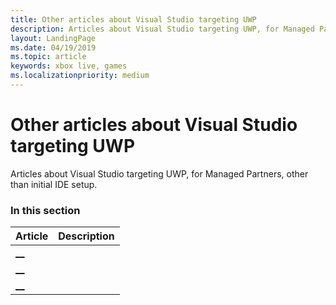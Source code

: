 ```yaml
---
title: Other articles about Visual Studio targeting UWP
description: Articles about Visual Studio targeting UWP, for Managed Partners, other than initial IDE setup.
layout: LandingPage
ms.date: 04/19/2019
ms.topic: article
keywords: xbox live, games
ms.localizationpriority: medium
---
```


# Other articles about Visual Studio targeting UWP

Articles about Visual Studio targeting UWP, for Managed Partners, other than initial IDE setup.


### In this section

| Article | Description |
|---------|-------------|
| [__](__) |  |
| [__](__) |  |
| [__](__) |  |
